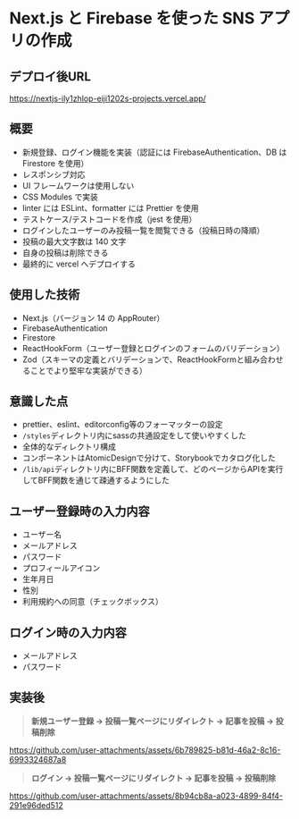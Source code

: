 # Next.js と Firebase を使った SNS アプリの作成

## デプロイ後URL

https://nextjs-ily1zhlop-eiji1202s-projects.vercel.app/

## 概要

- 新規登録、ログイン機能を実装（認証には FirebaseAuthentication、DB は Firestore を使用）
- レスポンシブ対応
- UI フレームワークは使用しない
- CSS Modules で実装
- linter には ESLint、formatter には Prettier を使用
- テストケース/テストコードを作成（jest を使用）
- ログインしたユーザーのみ投稿一覧を閲覧できる（投稿日時の降順）
- 投稿の最大文字数は 140 文字
- 自身の投稿は削除できる
- 最終的に vercel へデプロイする

## 使用した技術

- Next.js（バージョン 14 の AppRouter）
- FirebaseAuthentication
- Firestore
- ReactHookForm（ユーザー登録とログインのフォームのバリデーション）
- Zod（スキーマの定義とバリデーションで、ReactHookFormと組み合わせることでより堅牢な実装ができる）

## 意識した点

- prettier、eslint、editorconfig等のフォーマッターの設定
- `/styles`ディレクトリ内にsassの共通設定をして使いやすくした
- 全体的なディレクトリ構成
- コンポーネントはAtomicDesignで分けて、Storybookでカタログ化した
- `/lib/api`ディレクトリ内にBFF関数を定義して、どのページからAPIを実行してBFF関数を通じて疎通するようにした

## ユーザー登録時の入力内容

- ユーザー名
- メールアドレス
- パスワード
- プロフィールアイコン
- 生年月日
- 性別
- 利用規約への同意（チェックボックス）

## ログイン時の入力内容

- メールアドレス
- パスワード

## 実装後

> **新規ユーザー登録 → 投稿一覧ページにリダイレクト → 記事を投稿 → 投稿削除**

https://github.com/user-attachments/assets/6b789825-b81d-46a2-8c16-6993324687a8

> **ログイン → 投稿一覧ページにリダイレクト → 記事を投稿 → 投稿削除**

https://github.com/user-attachments/assets/8b94cb8a-a023-4899-84f4-291e96ded512
